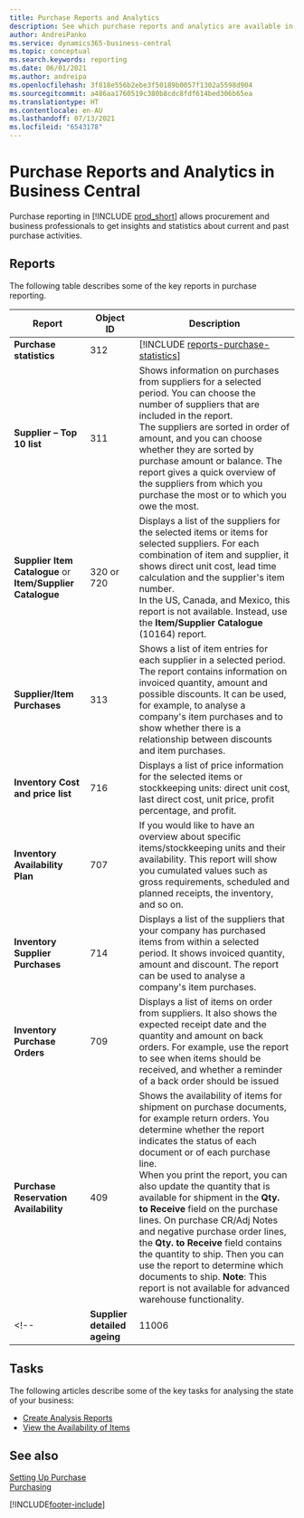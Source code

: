 ```yaml
---
title: Purchase Reports and Analytics
description: See which purchase reports and analytics are available in the standard version of Business Central so that you can keep track of your business.
author: AndreiPanko
ms.service: dynamics365-business-central
ms.topic: conceptual
ms.search.keywords: reporting
ms.date: 06/01/2021
ms.author: andreipa
ms.openlocfilehash: 3f818e556b2ebe3f50189b0057f1302a5598d904
ms.sourcegitcommit: a486aa1760519c380b8cdc8fdf614bed306b65ea
ms.translationtype: HT
ms.contentlocale: en-AU
ms.lasthandoff: 07/13/2021
ms.locfileid: "6543178"
---
```

# <a name="purchase-reports-and-analytics-in-business-central"></a>Purchase Reports and Analytics in Business Central

Purchase reporting in [!INCLUDE [prod_short](includes/prod_short.md)] allows procurement and business professionals to get insights and statistics about current and past purchase activities.  

## <a name="reports"></a>Reports

The following table describes some of the key reports in purchase reporting.

|Report |Object ID|Description  |
|---------|---------|---------|
|**Purchase statistics**|312|[!INCLUDE [reports-purchase-statistics](includes/reports-purchase-statistics.md)]|
|**Supplier – Top 10 list**|311|Shows information on purchases from suppliers for a selected period. You can choose the number of suppliers that are included in the report.<br>The suppliers are sorted in order of amount, and you can choose whether they are sorted by purchase amount or balance. The report gives a quick overview of the suppliers from which you purchase the most or to which you owe the most.|
|**Supplier Item Catalogue** or **Item/Supplier Catalogue**|320 or 720|Displays a list of the suppliers for the selected items or items for selected suppliers. For each combination of item and supplier, it shows direct unit cost, lead time calculation and the supplier's item number.<br>In the US, Canada, and Mexico, this report is not available. Instead, use the **Item/Supplier Catalogue** (10164) report.|
|**Supplier/Item Purchases**|313|Shows a list of item entries for each supplier in a selected period. The report contains information on invoiced quantity, amount and possible discounts. It can be used, for example, to analyse a company's item purchases and to show whether there is a relationship between discounts and item purchases.|
|**Inventory Cost and price list**|716|Displays a list of price information for the selected items or stockkeeping units: direct unit cost, last direct cost, unit price, profit percentage, and profit.|
|**Inventory Availability Plan**|707|If you would like to have an overview about specific items/stockkeeping units and their availability. This report will show you cumulated values such as gross requirements, scheduled and planned receipts, the inventory, and so on. |
|**Inventory Supplier Purchases**|714|Displays a list of the suppliers that your company has purchased items from within a selected period. It shows invoiced quantity, amount and discount. The report can be used to analyse a company's item purchases.|
|**Inventory Purchase Orders**|709|Displays a list of items on order from suppliers. It also shows the expected receipt date and the quantity and amount on back orders. For example, use the report to see when items should be received, and whether a reminder of a back order should be issued|
|**Purchase Reservation Availability**|409|Shows the availability of items for shipment on purchase documents, for example return orders. You determine whether the report indicates the status of each document or of each purchase line. <br>When you print the report, you can also update the quantity that is available for shipment in the **Qty. to Receive** field on the purchase lines. On purchase CR/Adj Notes and negative purchase order lines, the **Qty. to Receive** field contains the quantity to ship. Then you can use the report to determine which documents to ship. **Note**: This report is not available for advanced warehouse functionality.|
<!--|**Supplier detailed ageing**|11006| DACH specific: A report which could be used by the team leader of your purchased department as will the accounting. Here you will have an overview about the unpaid supplier invoices including the due dates, currencies and amounts. Basis is the open supplier ledger entries.| -->




## <a name="tasks"></a>Tasks

The following articles describe some of the key tasks for analysing the state of your business:

* [Create Analysis Reports](bi-how-create-analysis-views-reports.md)  
* [View the Availability of Items](inventory-how-availability-overview.md)  


## <a name="see-also"></a>See also

[Setting Up Purchase](purchasing-setup-purchasing.md)  
[Purchasing](purchasing-manage-purchasing.md)  

[!INCLUDE[footer-include](includes/footer-banner.md)]

